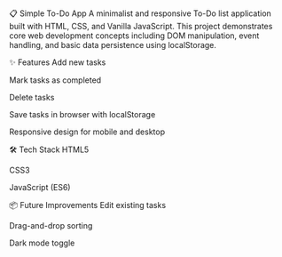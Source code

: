 📋 Simple To-Do App
A minimalist and responsive To-Do list application built with HTML, CSS, and Vanilla JavaScript. This project demonstrates core web development concepts including DOM manipulation, event handling, and basic data persistence using localStorage.

✨ Features
Add new tasks

Mark tasks as completed

Delete tasks

Save tasks in browser with localStorage

Responsive design for mobile and desktop

🛠 Tech Stack
HTML5

CSS3

JavaScript (ES6)

📦 Future Improvements
Edit existing tasks

Drag-and-drop sorting

Dark mode toggle

